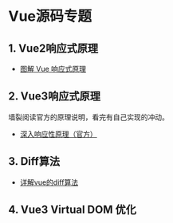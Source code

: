 # Vue源码专题


## 1. Vue2响应式原理
- [图解 Vue 响应式原理](https://juejin.cn/post/6857669921166491662)


## 2. Vue3响应式原理
墙裂阅读官方的原理说明，看完有自己实现的冲动。
- [深入响应性原理（官方）](https://v3.cn.vuejs.org/guide/reactivity.html)

## 3. Diff算法
- [详解vue的diff算法](https://juejin.cn/post/6844903607913938951)

## 4. Vue3 Virtual DOM 优化
